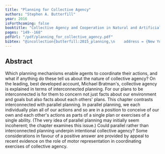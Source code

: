 ```yaml
--- 
title: "Planning for Collective Agency"
authors: "Stephen A. Butterfill"
year: 2016
isForthcoming: false
booktitle: "Collective Agency and Cooperation in Natural and Artificial Systems"
pages: "149--168"
pdfUrl: "/pdf/planning_for_collective_agency.pdf"
bibtex: "@incollection{butterfill:2015_planning,\n    address = {New York},\n    author = {Butterfill, Stephen A.},\n    booktitle = {Collective Agency and Cooperation in Natural and Artificial Systems},\n    date-added = {2015-07-06 17:38:33 +0000},\n    editor = {Catrin Misselhorn},\n    pages = {149--168},\n    publisher = {Springer},\n    series = {Philosophical Studies Series},\n    title = {Planning for Collective Agency},\n    url = {http://joint-action.butterfill.com/pdf/planning_for_collective_agency.pdf},\n    volume = {122},\n    year = {2016},\n    bdsk-url-1 = {http://joint-action.butterfill.com/pdf/planning_for_collective_agency.pdf}\n}\n\n"
---
```



## Abstract

Which planning mechanisms enable agents to coordinate their actions, and what if anything do these tell us about the nature of collective agency?  On the leading, best developed account, Michael Bratman's, collective agency  is explained in terms of interconnected planning.  For our plans to be interconnected is for them to concern not just facts about our environment and goals but also facts about each others' plans.  This chapter contrasts interconnected with parallel planning.  In parallel planning, we each individually plan all of our actions and so are in a position to conceive of our own and each other's actions as parts of a single plan or exercises of a single ability.  (The very idea of parallel planning may initially seem incoherent; the chapter examines this issue.)  Could parallel rather than interconnected planning underpin intentional collective agency?  Some considerations in favour of a positive answer are provided by appeal to recent evidence on the role of motor representation in coordinating exercises of collective agency.


